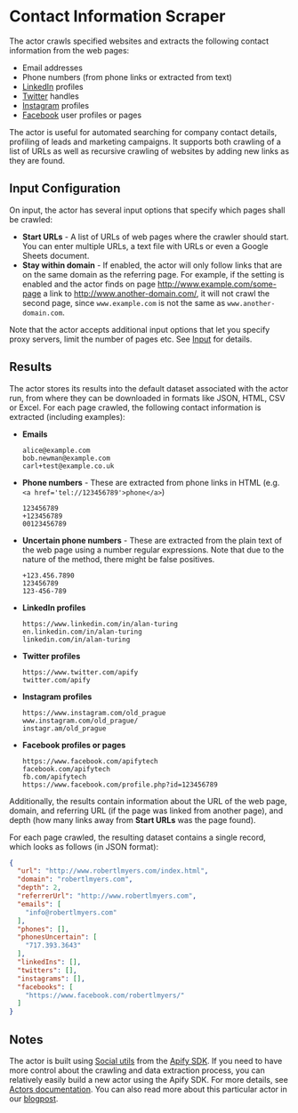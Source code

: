 # Contact Information Scraper

The actor crawls specified websites and extracts the following contact information from the web pages:

- Email addresses
- Phone numbers (from phone links or extracted from text)
- [LinkedIn](https://www.linkedin.com/) profiles
- [Twitter](https://twitter.com/) handles
- [Instagram](https://www.instagram.com/) profiles
- [Facebook](https://www.facebook.com/) user profiles or pages

The actor is useful for automated searching for company contact details, profiling of leads
and marketing campaigns. It supports both crawling of a list of URLs as well as recursive crawling of websites
by adding new links as they are found.

<!-- TODO: link to blog post once published -->


## Input Configuration

On input, the actor has several input options that specify which pages shall be crawled:

- **Start URLs** - A list of URLs of web pages where the crawler should start. You can enter multiple URLs,
  a text file with URLs or even a Google Sheets document.
- **Stay within domain** - If enabled, the actor will only follow links that are on the same domain as the referring page.
  For example, if the setting is enabled and the actor finds on page http://www.example.com/some-page
  a link to http://www.another-domain.com/, it will not crawl the second page,
  since `www.example.com` is not the same as `www.another-domain.com`.

Note that the actor accepts additional input options that let you specify proxy servers, limit the number of pages etc.
See [Input](?section=input-schema) for details.


## Results

The actor stores its results into the default dataset associated with the actor run,
from where they can be downloaded in formats like JSON, HTML, CSV or Excel.
For each page crawled, the following contact information is extracted (including examples):

- **Emails**
  ```
  alice@example.com
  bob.newman@example.com
  carl+test@example.co.uk
  ```
- **Phone numbers** - These are extracted from phone links in HTML (e.g. `<a href='tel://123456789'>phone</a>`)
  ```
  123456789
  +123456789
  00123456789
  ```
- **Uncertain phone numbers** - These are extracted from the plain text of the web page using a number regular expressions.
  Note that due to the nature of the method, there might be false positives.
  ```
  +123.456.7890
  123456789
  123-456-789
  ```
- **LinkedIn profiles**
  ```
  https://www.linkedin.com/in/alan-turing
  en.linkedin.com/in/alan-turing
  linkedin.com/in/alan-turing
  ```
- **Twitter profiles**
  ```
  https://www.twitter.com/apify
  twitter.com/apify
  ```
- **Instagram profiles**
  ```
  https://www.instagram.com/old_prague
  www.instagram.com/old_prague/
  instagr.am/old_prague
  ```
- **Facebook profiles or pages**
  ```
  https://www.facebook.com/apifytech
  facebook.com/apifytech
  fb.com/apifytech
  https://www.facebook.com/profile.php?id=123456789
  ```

Additionally, the results contain information about the URL of the web page, domain,
and referring URL (if the page was linked from another page), and depth (how many links away from **Start URLs** was the page found).

For each page crawled, the resulting dataset contains a single record, which looks as follows (in JSON format):

```json
{
  "url": "http://www.robertlmyers.com/index.html",
  "domain": "robertlmyers.com",
  "depth": 2,
  "referrerUrl": "http://www.robertlmyers.com",
  "emails": [
    "info@robertlmyers.com"
  ],
  "phones": [],
  "phonesUncertain": [
    "717.393.3643"
  ],
  "linkedIns": [],
  "twitters": [],
  "instagrams": [],
  "facebooks": [
    "https://www.facebook.com/robertlmyers/"
  ]
}
```


## Notes

The actor is built using [Social utils](https://sdk.apify.com/docs/api/social) from the [Apify SDK](https://sdk.apify.com).
If you need to have more control about the crawling and data extraction process, you can relatively 
easily build a new actor using the Apify SDK. For more details, see [Actors documentation](https://apify.com/docs). You can also read more about this particular actor in our [blogpost](https://blog.apify.com/contact-information-scraper-7104cb0df25e).
